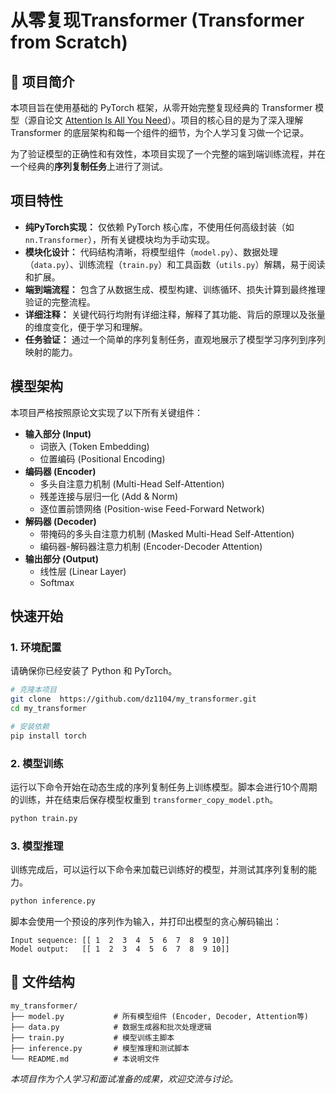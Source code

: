 # 从零复现Transformer (Transformer from Scratch)

## 📖 项目简介

本项目旨在使用基础的 PyTorch 框架，从零开始完整复现经典的 Transformer 模型（源自论文 [Attention Is All You Need](https://arxiv.org/abs/1706.03762)）。项目的核心目的是为了深入理解 Transformer 的底层架构和每一个组件的细节，为个人学习复习做一个记录。

为了验证模型的正确性和有效性，本项目实现了一个完整的端到端训练流程，并在一个经典的**序列复制任务**上进行了测试。

##  项目特性

*   **纯PyTorch实现：** 仅依赖 PyTorch 核心库，不使用任何高级封装（如 `nn.Transformer`），所有关键模块均为手动实现。
*   **模块化设计：** 代码结构清晰，将模型组件（`model.py`）、数据处理（`data.py`）、训练流程（`train.py`）和工具函数（`utils.py`）解耦，易于阅读和扩展。
*   **端到端流程：** 包含了从数据生成、模型构建、训练循环、损失计算到最终推理验证的完整流程。
*   **详细注释：** 关键代码行均附有详细注释，解释了其功能、背后的原理以及张量的维度变化，便于学习和理解。
*   **任务验证：** 通过一个简单的序列复制任务，直观地展示了模型学习序列到序列映射的能力。

##  模型架构

本项目严格按照原论文实现了以下所有关键组件：

*   **输入部分 (Input)**
    *   词嵌入 (Token Embedding)
    *   位置编码 (Positional Encoding)
*   **编码器 (Encoder)**
    *   多头自注意力机制 (Multi-Head Self-Attention)
    *   残差连接与层归一化 (Add & Norm)
    *   逐位置前馈网络 (Position-wise Feed-Forward Network)
*   **解码器 (Decoder)**
    *   带掩码的多头自注意力机制 (Masked Multi-Head Self-Attention)
    *   编码器-解码器注意力机制 (Encoder-Decoder Attention)
*   **输出部分 (Output)**
    *   线性层 (Linear Layer)
    *   Softmax

##  快速开始

### 1. 环境配置

请确保你已经安装了 Python 和 PyTorch。

```bash
# 克隆本项目
git clone  https://github.com/dz1104/my_transformer.git
cd my_transformer

# 安装依赖
pip install torch
```

### 2. 模型训练

运行以下命令开始在动态生成的序列复制任务上训练模型。脚本会进行10个周期的训练，并在结束后保存模型权重到 `transformer_copy_model.pth`。

```bash
python train.py
```


### 3. 模型推理

训练完成后，可以运行以下命令来加载已训练好的模型，并测试其序列复制的能力。

```bash
python inference.py
```

脚本会使用一个预设的序列作为输入，并打印出模型的贪心解码输出：

```
Input sequence: [[ 1  2  3  4  5  6  7  8  9 10]]
Model output:   [[ 1  2  3  4  5  6  7  8  9 10]]
```


## 📂 文件结构

```
my_transformer/
├── model.py           # 所有模型组件 (Encoder, Decoder, Attention等)
├── data.py            # 数据生成器和批次处理逻辑
├── train.py           # 模型训练主脚本
├── inference.py       # 模型推理和测试脚本
└── README.md          # 本说明文件
```


*本项目作为个人学习和面试准备的成果，欢迎交流与讨论。*
